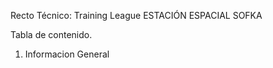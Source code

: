 Recto Técnico: Training League
ESTACIÓN ESPACIAL SOFKA


Tabla de contenido.

1. Informacion General